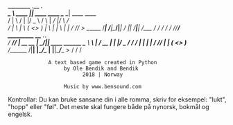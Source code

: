 ________         .__                __________.__                
\_____  \   ____ |__| ____   ____   \______   \__| ____    ____  
 /   |   \ /    \|  |/  _ \ /    \   |       _/  |/    \  / ___\
/    |    \   |  \  (  <_> )   |  \  |    |   \  |   |  \/ /_/  >
\_______  /___|  /__|\____/|___|  /  |____|_  /__|___|  /\___  /
        \/     \/               \/          \/        \//_____/  
           _________ __            .___.__              
          /   _____//  |_ __ __  __| _/|__| ____  ______
          \_____  \\   __\  |  \/ __ | |  |/  _ \/  ___/
          /        \|  | |  |  / /_/ | |  (  <_> )___ \
         /_______  /|__| |____/\____ | |__|\____/____  >
                 \/                 \/               \/

                 A text based game created in Python
                      by Ole Bendik and Bendik
                            2018 | Norway

                      Music by www.bensound.com

Kontrollar:
Du kan bruke sansane din i alle romma, skriv for
eksempel: "lukt", "hopp" eller "føl".
Det meste skal fungere både på nynorsk, bokmål og engelsk.
